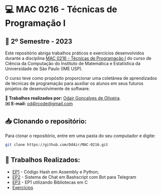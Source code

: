 # 💻 MAC 0216 - Técnicas de Programação I
## 📅 2º Semestre - 2023

Este repositório abriga trabalhos práticos e exercícios desenvolvidos durante a disciplina [MAC 0216 - Técnicas de Programação I](https://uspdigital.usp.br/jupiterweb/obterDisciplina?nomdis=&sgldis=MAC0216) do curso de Ciência da Computação do Instituto de Matemática e Estatística da Universidade de São Paulo (IME USP).

O curso teve como propósito proporcionar uma coletânea de aprendizados de técnicas de programação para auxiliar os alunos em seus futuros projetos de desenvolvimente de software. 

**👤 Trabalhos realizados por:** [Odair Gonçalves de Oliveira](https://github.com/Od4ir).  
**✉️ E-mail:** [od4ircode@gmail.com](mailto:od4ircode@gmail.com)
<br>

## 📥 Clonando o repositório:
Para clonar o repositório, entre em uma pasta do seu computador e digite:
```bash
git clone https://github.com/Od4ir/MAC-0216.git
```

## 📝 Trabalhos Realizados:
- [EP1](https://github.com/Od4ir/MAC0216_Tecnicas_de_Programacao/tree/main/EP1#-gerando-o-execut%C3%A1vel) - Código Hash em Assembly e Python;
- [EP2](https://github.com/Od4ir/MAC0216_Tecnicas_de_Programacao/tree/main/EP2) - Sistema de Chat em Bashscript com Bot para Telegram
- [EP3](https://github.com/Od4ir/MAC-0110/tree/main/EP3) - EP1 utilizando Bibliotecas em C
- [Exercícios](https://github.com/Od4ir/MAC-0110/tree/main/Exerc%C3%ADcios)
